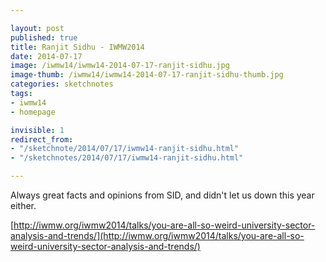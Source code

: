 ```yaml
---

layout: post
published: true
title: Ranjit Sidhu - IWMW2014 
date: 2014-07-17
image: /iwmw14/iwmw14-2014-07-17-ranjit-sidhu.jpg
image-thumb: /iwmw14/iwmw14-2014-07-17-ranjit-sidhu-thumb.jpg
categories: sketchnotes
tags: 
- iwmw14
- homepage

invisible: 1
redirect_from:
- "/sketchnote/2014/07/17/iwmw14-ranjit-sidhu.html"
- "/sketchnotes/2014/07/17/iwmw14-ranjit-sidhu.html"

---
```


Always great facts and opinions from SID, and didn't let us down this year either.

[http://iwmw.org/iwmw2014/talks/you-are-all-so-weird-university-sector-analysis-and-trends/](http://iwmw.org/iwmw2014/talks/you-are-all-so-weird-university-sector-analysis-and-trends/)